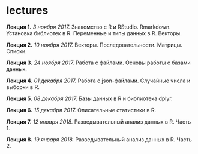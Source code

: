 # lectures

**Лекция 1.** *3 ноября 2017.* Знакомство с R и RStudio. Rmarkdown. Установка библиотек в R. Переменные и типы данных в R. Векторы.

**Лекция 2.** *10 ноября 2017.* Векторы. Последовательности. Матрицы. Списки.

**Лекция 3.** *24 ноября 2017.* Работа с файлами. Основы работы с базами данных.

**Лекция 4.** *01 декабря 2017.* Работа с json-файлами. Случайные числа и выборки в R.

**Лекция 5.** *08 декабря 2017.* Базы данных в R и библиотека dplyr.

**Лекция 6.** *15 декабря 2017.* Описательные статистики в R.

**Лекция 7.** *12 января 2018.* Разведывательный анализ данных в R. Часть 1.

**Лекция 8.** *19 января 2018.* Разведывательный анализ данных в R. Часть 2.
